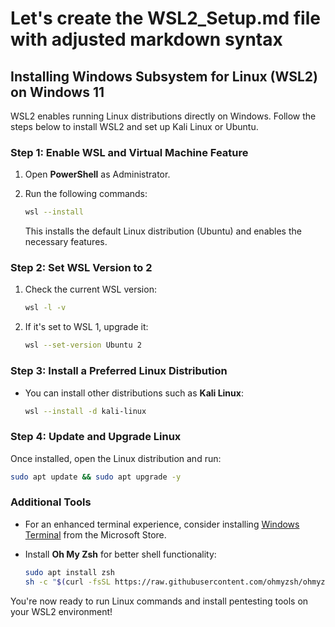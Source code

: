 # Let's create the WSL2_Setup.md file with adjusted markdown syntax

## Installing Windows Subsystem for Linux (WSL2) on Windows 11

WSL2 enables running Linux distributions directly on Windows. Follow the steps below to install WSL2 and set up Kali Linux or Ubuntu.

### Step 1: Enable WSL and Virtual Machine Feature

1. Open **PowerShell** as Administrator.

2. Run the following commands:

   ```bash
   wsl --install
   ```

   This installs the default Linux distribution (Ubuntu) and enables the necessary features.

### Step 2: Set WSL Version to 2

1. Check the current WSL version:

   ```bash
   wsl -l -v
   ```

2. If it's set to WSL 1, upgrade it:

   ```bash
   wsl --set-version Ubuntu 2
   ```

### Step 3: Install a Preferred Linux Distribution

- You can install other distributions such as **Kali Linux**:

  ```bash
  wsl --install -d kali-linux
  ```

### Step 4: Update and Upgrade Linux

Once installed, open the Linux distribution and run:

   ```bash
   sudo apt update && sudo apt upgrade -y
   ```

### Additional Tools

- For an enhanced terminal experience, consider installing [Windows Terminal](https://aka.ms/terminal) from the Microsoft Store.
- Install **Oh My Zsh** for better shell functionality:

  ```bash
  sudo apt install zsh
  sh -c "$(curl -fsSL https://raw.githubusercontent.com/ohmyzsh/ohmyzsh/master/tools/install.sh)"
  ```

You're now ready to run Linux commands and install pentesting tools on your WSL2 environment!
